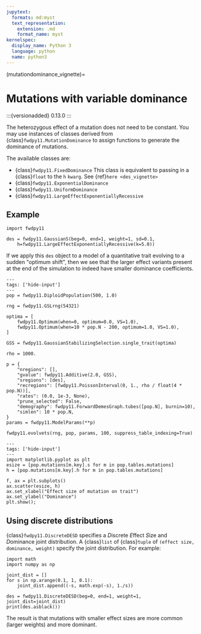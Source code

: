```yaml
---
jupytext:
  formats: md:myst
  text_representation:
    extension: .md
    format_name: myst
kernelspec:
  display_name: Python 3
  language: python
  name: python3
---
```


(mutationdominance_vignette)=

# Mutations with variable dominance

:::{versionadded} 0.13.0
:::

The heterozygous effect of a mutation does not need to be constant.
You may use instances of classes derived from {class}`fwdpy11.MutationDominance` to assign functions to generate the dominance of mutations.

The available classes are:

* {class}`fwdpy11.FixedDominance`
  This class is equivalent to passing in a {class}`float` to the `h` `kwarg`.
  See {ref}`here <des_vignette>`
* {class}`fwdpy11.ExponentialDominance`
* {class}`fwdpy11.UniformDominance`
* {class}`fwdpy11.LargeEffectExponentiallyRecessive`

## Example

```{code-cell}
import fwdpy11

des = fwdpy11.GaussianS(beg=0, end=1, weight=1, sd=0.1,
    h=fwdpy11.LargeEffectExponentiallyRecessive(k=5.0))
```

If we apply this `des` object to a model of a quantitative trait evolving to a sudden "optimum shift", then we see that the larger effect variants present at the end of the simulation to indeed have smaller dominance coefficients.

```{code-cell} python
---
tags: ['hide-input']
---
pop = fwdpy11.DiploidPopulation(500, 1.0)

rng = fwdpy11.GSLrng(54321)

optima = [
    fwdpy11.Optimum(when=0, optimum=0.0, VS=1.0),
    fwdpy11.Optimum(when=10 * pop.N - 200, optimum=1.0, VS=1.0),
]

GSS = fwdpy11.GaussianStabilizingSelection.single_trait(optima)

rho = 1000.

p = {
    "nregions": [],
    "gvalue": fwdpy11.Additive(2.0, GSS),
    "sregions": [des],
    "recregions": [fwdpy11.PoissonInterval(0, 1., rho / float(4 * pop.N))],
    "rates": (0.0, 1e-3, None),
    "prune_selected": False,
    "demography": fwdpy11.ForwardDemesGraph.tubes([pop.N], burnin=10),
    "simlen": 10 * pop.N,
}
params = fwdpy11.ModelParams(**p)

fwdpy11.evolvets(rng, pop, params, 100, suppress_table_indexing=True)
```

```{code-cell}
---
tags: ['hide-input']
---
import matplotlib.pyplot as plt
esize = [pop.mutations[m.key].s for m in pop.tables.mutations]
h = [pop.mutations[m.key].h for m in pop.tables.mutations]

f, ax = plt.subplots()
ax.scatter(esize, h)
ax.set_xlabel("Effect size of mutation on trait")
ax.set_ylabel("Dominance")
plt.show();
```

## Using discrete distributions

{class}`fwdpy11.DiscreteDESD` specifies a *D*iscrete *E*ffect *S*ize and *D*ominance joint distribution.
A {class}`list` of {class}`tuple` of `(effect size, dominance, weight)` specify the joint distribution.
For example:

```{code-cell}
import math
import numpy as np

joint_dist = []
for s in np.arange(0.1, 1, 0.1):
    joint_dist.append((-s, math.exp(-s), 1./s))
```

```{code-cell}
des = fwdpy11.DiscreteDESD(beg=0, end=1, weight=1, joint_dist=joint_dist)
print(des.asblack())
```

The result is that mutations with smaller effect sizes are more common (larger weights) and more dominant.
